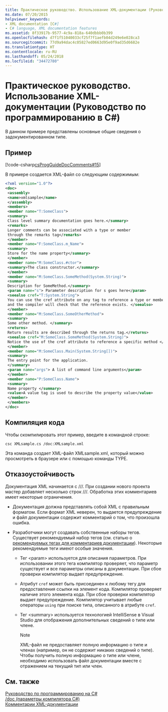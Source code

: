```yaml
---
title: Практическое руководство. Использование XML-документации (Руководство по программированию в C#)
ms.date: 07/20/2015
helpviewer_keywords:
- XML documentation [C#]
- C# language, XML documentation features
ms.assetid: 8f33917b-9577-4c9a-818a-640dbbb0b399
ms.openlocfilehash: d7f1f51040033cf25f7f1aefb04d249e6e028ca3
ms.sourcegitcommit: 77d9a94dac4c05827ed0663d95e0f9ad35d6682e
ms.translationtype: HT
ms.contentlocale: ru-RU
ms.lasthandoff: 05/24/2018
ms.locfileid: "34472780"
---
```

# <a name="how-to-use-the-xml-documentation-features-c-programming-guide"></a>Практическое руководство. Использование XML-документации (Руководство по программированию в C#)
В данном примере представлены основные общие сведения о задокументированном типе.  
  
## <a name="example"></a>Пример  
 [!code-csharp[csProgGuideDocComments#15](../../../csharp/programming-guide/xmldoc/codesnippet/CSharp/how-to-use-the-xml-documentation-features_1.cs)]  

В примере создается XML-файл со следующим содержимым:

```xml  
<?xml version="1.0"?>  
<doc>  
 <assembly>  
 <name>xmlsample</name>  
 </assembly>  
 <members>  
 <member name="T:SomeClass">  
 <summary>  
 Class level summary documentation goes here.</summary>  
 <remarks>  
 Longer comments can be associated with a type or member  
 through the remarks tag</remarks>  
 </member>  
 <member name="F:SomeClass.m_Name">  
 <summary>  
 Store for the name property</summary>  
 </member>  
 <member name="M:SomeClass.#ctor">  
 <summary>The class constructor.</summary>  
 </member>  
 <member name="M:SomeClass.SomeMethod(System.String)">  
 <summary>  
 Description for SomeMethod.</summary>  
 <param name="s"> Parameter description for s goes here</param>  
 <seealso cref="T:System.String">  
 You can use the cref attribute on any tag to reference a type or member  
 and the compiler will check that the reference exists. </seealso>  
 </member>  
 <member name="M:SomeClass.SomeOtherMethod">  
 <summary>  
 Some other method. </summary>  
 <returns>  
 Return results are described through the returns tag.</returns>  
 <seealso cref="M:SomeClass.SomeMethod(System.String)">  
 Notice the use of the cref attribute to reference a specific method </seealso>  
 </member>  
 <member name="M:SomeClass.Main(System.String[])">  
 <summary>  
 The entry point for the application.  
 </summary>  
 <param name="args"> A list of command line arguments</param>  
 </member>  
 <member name="P:SomeClass.Name">  
 <summary>  
 Name property </summary>  
 <value>A value tag is used to describe the property value</value>  
 </member>  
 </members>  
</doc>   
```

## <a name="compiling-the-code"></a>Компиляция кода  
 Чтобы скомпилировать этот пример, введите в командной строке:  
  
 `csc XMLsample.cs /doc:XMLsample.xml`  
  
 Эта команда создает XML-файл XMLsample.xml, который можно просмотреть в браузере или с помощью команды TYPE.  
  
## <a name="robust-programming"></a>Отказоустойчивость  
 Документация XML начинается с ///. При создании нового проекта мастер добавляет несколько строк ///. Обработка этих комментариев имеет некоторые ограничения.  
  
-   Документация должна представлять собой XML с правильным форматом. Если формат XML неверен, то выдается предупреждение и файл документации содержит комментарий о том, что произошла ошибка.  
  
-   Разработчики могут создавать собственные наборы тегов. Существует рекомендуемый набор тегов (см. статью о [рекомендуемых тегах для комментариев документации](recommended-tags-for-documentation-comments.md)). Некоторые рекомендуемые теги имеют особые значения.  
  
    -   Тег \<param> используется для описания параметров. При использовании этого тега компилятор проверяет, что параметр существует и все параметры описаны в документации. При сбое проверки компилятор выдает предупреждение.  
  
    -   Атрибут `cref` может быть присоединен к любому тегу для предоставления ссылки на элемент кода. Компилятор проверяет наличие этого элемента кода. При сбое проверки компилятор выдает предупреждение. Компилятор учитывает любые операторы `using` при поиске типа, описанного в атрибуте `cref`.  
  
    -   Тег \<summary> используется технологией IntelliSense в Visual Studio для отображения дополнительных сведений о типе или члене.  
  
        > [!NOTE]
        >  XML-файл не предоставляет полную информацию о типе и членах (например, он не содержит никаких сведений о типе). Чтобы получить полную информацию о типе или члене, необходимо использовать файл документации вместе с отражением на текущий тип или член.  
  
## <a name="see-also"></a>См. также  
 [Руководство по программированию на C#](../../../csharp/programming-guide/index.md)  
 [/doc (параметры компилятора C#)](../../../csharp/language-reference/compiler-options/doc-compiler-option.md)  
 [Комментарии XML-документации](../../../csharp/programming-guide/xmldoc/xml-documentation-comments.md)
